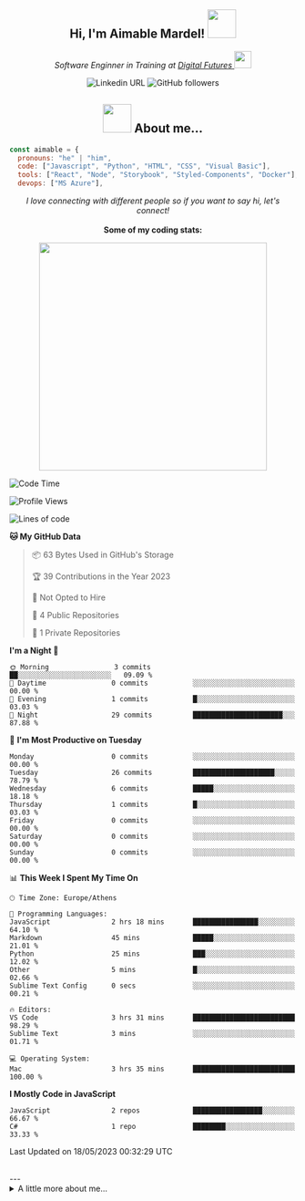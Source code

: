 

<h2 align="center"> Hi, I'm Aimable Mardel! <img src="[https://media.giphy.com/media/mGcNjsfWAjY5AEZNw6/giphy.gif](https://media0.giphy.com/media/2IudUHdI075HL02Pkk/giphy.gif?cid=ecf05e47a2qrsss0ett2onebui4y302znawm57o42l3gt4xt&ep=v1_gifs_search&rid=giphy.gif&ct=g)" width="50"></h2>

<p align="center"><em>Software Enginner in Training at <a href="https://digitalfutures.com/">Digital Futures </a><img src="https://media.giphy.com/media/ukMiDlCmdv2og/giphy.gif" width="30"></br>
</em>
  <p align="center">
<img alt="Linkedin URL" src="https://img.shields.io/twitter/url?label=Aimable Mardel&logo=Linkedin&style=social&url=https%3A%2F%2Fwww.linkedin.com%2Fin%2Faimable-mardel%2F"> <img alt="GitHub followers" src="https://img.shields.io/github/followers/mardeldev?style=social">

  </p>
</p>


<h2 align="center"><img src="https://media.giphy.com/media/l4FGI8GoTL7N4DsyI/giphy.gif" width="50"> About me... </h2>



```javascript
const aimable = {
  pronouns: "he" | "him",
  code: ["Javascript", "Python", "HTML", "CSS", "Visual Basic"],
  tools: ["React", "Node", "Storybook", "Styled-Components", "Docker"],
  devops: ["MS Azure"],
```
<p align ="center">
<em>I love connecting with different people so if you want to say hi, let's connect!</em></br></br>
<strong>Some of my coding stats:</strong>
</p>
  
  

<p align="center">
<img align='center' src="https://wakatime.com/share/@b12e4e1a-3d9d-498d-a23b-d89cc4751cc0/fc99cab6-78ce-48f6-8b6d-fe2d0659a35a.svg" width="400">
</p>


<!--START_SECTION:waka-->
![Code Time](http://img.shields.io/badge/Code%20Time-32%20mins-blue)

![Profile Views](http://img.shields.io/badge/Profile%20Views-210-blue)

![Lines of code](https://img.shields.io/badge/From%20Hello%20World%20I%27ve%20Written-0%20lines%20of%20code-blue)

**🐱 My GitHub Data** 

> 📦 63 Bytes Used in GitHub's Storage 
 > 
> 🏆 39 Contributions in the Year 2023
 > 
> 🚫 Not Opted to Hire
 > 
> 📜 4 Public Repositories 
 > 
> 🔑 1 Private Repositories 
 > 
**I'm a Night 🦉** 

```text
🌞 Morning                3 commits           ██░░░░░░░░░░░░░░░░░░░░░░░   09.09 % 
🌆 Daytime                0 commits           ░░░░░░░░░░░░░░░░░░░░░░░░░   00.00 % 
🌃 Evening                1 commits           █░░░░░░░░░░░░░░░░░░░░░░░░   03.03 % 
🌙 Night                  29 commits          ██████████████████████░░░   87.88 % 
```
📅 **I'm Most Productive on Tuesday** 

```text
Monday                   0 commits           ░░░░░░░░░░░░░░░░░░░░░░░░░   00.00 % 
Tuesday                  26 commits          ████████████████████░░░░░   78.79 % 
Wednesday                6 commits           █████░░░░░░░░░░░░░░░░░░░░   18.18 % 
Thursday                 1 commits           █░░░░░░░░░░░░░░░░░░░░░░░░   03.03 % 
Friday                   0 commits           ░░░░░░░░░░░░░░░░░░░░░░░░░   00.00 % 
Saturday                 0 commits           ░░░░░░░░░░░░░░░░░░░░░░░░░   00.00 % 
Sunday                   0 commits           ░░░░░░░░░░░░░░░░░░░░░░░░░   00.00 % 
```


📊 **This Week I Spent My Time On** 

```text
🕑︎ Time Zone: Europe/Athens

💬 Programming Languages: 
JavaScript               2 hrs 18 mins       ████████████████░░░░░░░░░   64.10 % 
Markdown                 45 mins             █████░░░░░░░░░░░░░░░░░░░░   21.01 % 
Python                   25 mins             ███░░░░░░░░░░░░░░░░░░░░░░   12.02 % 
Other                    5 mins              █░░░░░░░░░░░░░░░░░░░░░░░░   02.66 % 
Sublime Text Config      0 secs              ░░░░░░░░░░░░░░░░░░░░░░░░░   00.21 % 

🔥 Editors: 
VS Code                  3 hrs 31 mins       █████████████████████████   98.29 % 
Sublime Text             3 mins              ░░░░░░░░░░░░░░░░░░░░░░░░░   01.71 % 

💻 Operating System: 
Mac                      3 hrs 35 mins       █████████████████████████   100.00 % 
```

**I Mostly Code in JavaScript** 

```text
JavaScript               2 repos             █████████████████░░░░░░░░   66.67 % 
C#                       1 repo              ████████░░░░░░░░░░░░░░░░░   33.33 % 
```




 Last Updated on 18/05/2023 00:32:29 UTC
<!--END_SECTION:waka-->
<br/>
---
<details>
  <summary> A little more about me... </summary>
  
  
👋🏾 Hi there! I'm Aimable, a passionate and experienced professional with a relentless drive to learn, create, and innovate. I have a background in structural engineering, and I have a keen eye for detail and a strong analytical ability. I have a solid foundation in programming and I'm dedicated to crafting high-quality, efficient, and scalable solutions that make a difference.

My passion for software lies in the ability to think up and create whatever ideas you can dream up, and implementing them elegantly.




🌟 **My Expertise:**
- Skilled in multiple programming languages, including Python, JavaScript, HTML/CSS
- Certified in cloud solutions with Microsoft Azure
- Strong understanding of data structures, algorithms, and software design principles
- Skilled in database management, including SQL and NoSQL solutions
- Familiarity with Agile methodologies and version control systems like Git

🚀 **What I Bring to the Table:**
- A proven track record of delivering successful projects in various domains
- Excellent problem-solving skills and a growth mindset
- A collaborative spirit, always eager to share knowledge and learn from others
- Strong communication skills, ensuring seamless teamwork and effective project management
- A customer-focused approach, valuing user experience and satisfaction

🌱 **Continuously Learning:**
I'm always on the lookout for new technologies, tools, and best practices to stay ahead of the curve and deliver cutting-edge solutions. Currently, I'm diving deeper into cloud computing, machine learning, and artificial intelligence.

📫 **Let's Connect:**
I'm excited to collaborate on projects, discuss ideas, or simply chat about the latest tech trends. Feel free to reach out to me on [LinkedIn](https://www.linkedin.com/in/aimable-mardel) or send me an email at aimable.mardel@gmail.com.

🔍 **Looking for Opportunities:**
I'm open to new challenges and opportunities to grow as a software engineer. If you're an employer seeking a dedicated, results-driven professional, let's talk about how I can contribute to your team's success!
  
</details>
